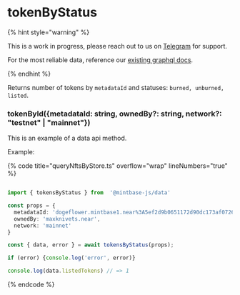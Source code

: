 
# tokenByStatus


{% hint style="warning" %}

This is a work in progress, please reach out to us on [Telegram](https://t.me/mintdev) for support.

For the most reliable data, reference our [existing graphql docs](https://docs.mintbase.io/dev/read-data/mintbase-graph).

{% endhint %}




Returns number of tokens by `metadataId` and statuses: `burned, unburned, listed`.



### tokenById({metadataId: string, ownedBy?: string, network?: "testnet" | "mainnet"})



This is an example of a data api method.




Example:



{% code title="queryNftsByStore.ts" overflow="wrap" lineNumbers="true" %}

```typescript

import { tokensByStatus } from  '@mintbase-js/data'

const props = {
  metadataId: 'dogeflower.mintbase1.near%3A5ef2d9b0651172d90dc173af0726b5fc',
  ownedBy: 'maxknivets.near',
  network: 'mainnet'
}

const { data, error } = await tokensByStatus(props);

if (error) {console.log('error', error)}

console.log(data.listedTokens) // => 1

```

{% endcode %}
